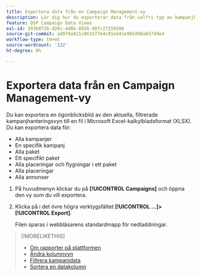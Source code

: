 ```yaml
---
title: Exportera data från en Campaign Management-vy
description: Lär dig hur du exporterar data från valfri typ av kampanjhanteringsvy till en kalkylbladsfil.
feature: DSP Campaign Data Views
exl-id: 393b0726-d26c-4d0b-8926-98fc27259286
source-git-commit: ad978a021c063377e4c91ed41e902d98a03749e4
workflow-type: tm+mt
source-wordcount: '122'
ht-degree: 0%

---
```


# Exportera data från en Campaign Management-vy

Du kan exportera en ögonblicksbild av den aktuella, filtrerade kampanjhanteringsvyn till en fil i Microsoft Excel-kalkylbladsformat (XLSX). Du kan exportera data för:

* Alla kampanjer
* En specifik kampanj
* Alla paket
* Ett specifikt paket
* Alla placeringar och flygningar i ett paket
* Alla placeringar
* Alla annonser

1. På huvudmenyn klickar du på **[!UICONTROL Campaigns]** och öppna den vy som du vill exportera.

1. Klicka på i det övre högra verktygsfältet  **[!UICONTROL ...]>[!UICONTROL Export]**.

   Filen sparas i webbläsarens standardmapp för nedladdningar.

>[!MORELIKETHIS]
>
>* [Om rapporter på plattformen](campaign-reports-about.md)
>* [Ändra kolumnvyn](column-view-change.md)
>* [Filtrera kampanjdata](campaign-data-filter.md)
>* [Sortera en datakolumn](campaign-data-sort.md)

